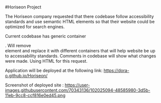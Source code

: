 #Horiseon Project

The Horiseon company requested that there codebase follow accessibility standards and use semantic HTML elements so that their website could be optimized for search engines.

Current codebase has generic container <div>.
Will remove <div> element and replace it with different containers that will help website be up to accessability standards.
Comments in codebase will show what changes were made.
Using HTML for this request.

Application will be deployed at the following link: https://dora-o.github.io/Horiseon/

Screenshot of deployed site : https://user-images.githubusercontent.com/70343136/102025094-48585980-3d5b-11eb-9cc8-ccf816e0ed45.png
